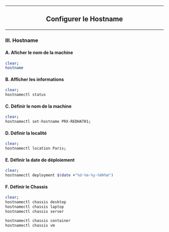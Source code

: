 ----------------------------------------------------------------------------------------------------
## <p align='center'> Configurer le Hostname </p>

----------------------------------------------------------------------------------------------------
### III. Hostname
#### A. Aficher le nom de la machine
```bash
clear;
hostname
```
#### B. Affîcher les informations
```bash
clear;
hostnamectl status
```

#### C. Définir le nom de la machine
```bash
clear;
hostnamectl set-hostname PRX-REDHAT01;
```

#### D. Définir la localité
```bash
clear;
hostnamectl location Paris;
```

#### E. Définir la date de déploiement
```bash
clear;
hostnamectl deployment $(date +"%d-%m-%y-%HH%m")
```

#### F. Définir le Chassis
```bash
clear;
hostnamectl chassis desktop
hostnamectl chassis laptop
hostnamectl chassis server

hostnamectl chassis container
hostnamectl chassis vm
```
